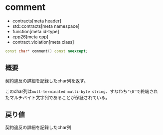 # comment
* contracts[meta header]
* std::contracts[meta namespace]
* function[meta id-type]
* cpp26[meta cpp]
* contract_violation[meta class]

```cpp
const char* comment() const noexcept;
```

## 概要
契約違反の詳細を記録したchar列を返す。

このchar列は`null-terminated multi-byte string`、すなわち`'\0'`で終端されたマルチバイト文字列であることが保証されている。

## 戻り値
契約違反の詳細を記録したchar列

